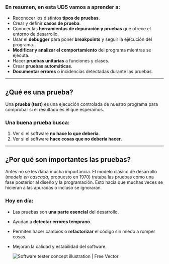 ### En resumen, en esta UD5 vamos a aprender a:

* Reconocer los distintos **tipos de pruebas**.
* Crear y definir **casos de prueba**.
* Conocer las **herramientas de depuración y pruebas** que ofrece el entorno de desarrollo.
* Usar el **debugger** para poner **breakpoints** y seguir la ejecución del programa.
* **Modificar y analizar el comportamiento** del programa mientras se ejecuta.
* Hacer **pruebas unitarias** a funciones y clases.
* Crear **pruebas automáticas**.
* **Documentar errores** o incidencias detectadas durante las pruebas.

---

## ¿Qué es una prueba?

Una **prueba (test)** es una ejecución controlada de nuestro programa para comprobar si el resultado es el que esperamos.

### Una buena prueba busca:

1. Ver si el software **no hace lo que debería**.
2. Ver si el software **hace cosas que no debería hacer**.

---

## ¿Por qué son importantes las pruebas?

Antes no se les daba mucha importancia.
El modelo clásico de desarrollo (*modelo en cascada*, propuesto en 1970) trataba las pruebas como una fase posterior al diseño y la programación.
Esto hacía que muchas veces se hicieran a las apuradas o incluso se ignoraran.

### Hoy en día:

* Las pruebas son **una parte esencial** del desarrollo.
* Ayudan a **detectar errores temprano**.
* Permiten hacer cambios o **refactorizar** el código sin miedo a romper cosas.
* Mejoran la calidad y estabilidad del software.

  ![Software tester concept illustration | Free Vector](https://img.freepik.com/free-vector/software-tester-concept-illustration_114360-16115.jpg)
